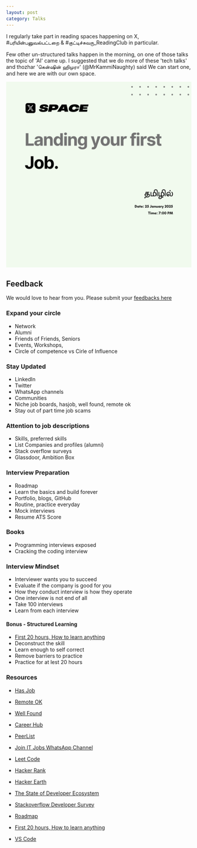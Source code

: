 ```yaml
---
layout: post
category: Talks
---
```


I regularly take part in reading spaces happening on X, #பரியின்பனுவல்பட்டறை & #குட்டிச்சுவரு_ReadingClub in particular.

Few other un-structured talks happen in the morning, on one of those talks the topic of 'AI' came up.
I suggested that we do more of these 'tech talks' and thozhar 'கென்ஷின் ஹிமுரா' (@MrKammiNaughty) said We can start one, and here we are with our own space.

![Landing your first job](https://raw.githubusercontent.com/VallarasuS/Vallarasu.in/master/docs/_screenshots/first-job.png)

## Feedback

We would love to hear from you. Please submit your [feedbacks here](https://tally.so/r/nWKJbk)

### Expand your circle

- Network
- Alumni
- Friends of Friends, Seniors
- Events, Workshops,
- Circle of competence vs Cirle of Influence

### Stay Updated

- LinkedIn
- Twitter
- WhatsApp channels
- Communities
- Niche job boards, hasjob, well found, remote ok
- Stay out of part time job scams

### Attention to job descriptions

- Skills, preferred skills
- List Companies and profiles (alumni)
- Stack overflow surveys
- Glassdoor, Ambition Box

### Interview Preparation

- Roadmap
- Learn the basics and build forever
- Portfolio, blogs, GitHub
- Routine, practice everyday
- Mock interviews
- Resume ATS Score

### Books

- Programming interviews exposed
- Cracking the coding interview

### Interview Mindset

- Interviewer wants you to succeed
- Evaluate if the company is good for you
- How they conduct interview is how they operate
- One interview is not end of all
- Take 100 interviews
- Learn from each interview 

#### Bonus - Structured Learning

- [First 20 hours, How to learn anything](https://www.youtube.com/watch?v=5MgBikgcWnY)
- Deconstruct the skill
- Learn enough to self correct
- Remove barriers to practice
- Practice for at lest 20 hours

### Resources

- [Has Job](https://hasjob.co/)
- [Remote OK](https://remoteok.com/)
- [Well Found](https://wellfound.com/)
- [Career Hub](https://www.engineerhub.in/career)
- [PeerList](https://peerlist.io/jobs)
- [Join IT Jobs WhatsApp Channel](https://www.whatsapp.com/channel/0029VaFReapFnSzFj4txau0d)

- [Leet Code](https://leetcode.com/explore/)
- [Hacker Rank](https://www.hackerrank.com/)
- [Hacker Earth](https://www.hackerearth.com/)

- [The State of Developer Ecosystem](https://www.jetbrains.com/lp/devecosystem-2021/)
- [Stackoverflow Developer Survey](https://survey.stackoverflow.co/2024/)

- [Roadmap](https://roadmap.sh/java)
- [First 20 hours, How to learn anything](https://www.youtube.com/watch?v=5MgBikgcWnY)
- [VS Code](https://code.visualstudio.com/docs/java/java-tutorial)
